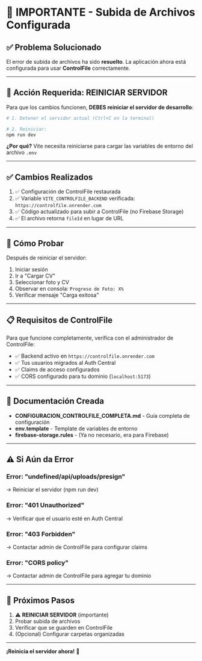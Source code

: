 # 🚨 IMPORTANTE - Subida de Archivos Configurada

## ✅ Problema Solucionado

El error de subida de archivos ha sido **resuelto**. La aplicación ahora está configurada para usar **ControlFile** correctamente.

---

## 🔧 Acción Requerida: REINICIAR SERVIDOR

Para que los cambios funcionen, **DEBES reiniciar el servidor de desarrollo**:

```powershell
# 1. Detener el servidor actual (Ctrl+C en la terminal)

# 2. Reiniciar:
npm run dev
```

**¿Por qué?** Vite necesita reiniciarse para cargar las variables de entorno del archivo `.env`

---

## ✅ Cambios Realizados

1. ✅ Configuración de ControlFile restaurada
2. ✅ Variable `VITE_CONTROLFILE_BACKEND` verificada: `https://controlfile.onrender.com`
3. ✅ Código actualizado para subir a ControlFile (no Firebase Storage)
4. ✅ El archivo retorna `fileId` en lugar de URL

---

## 🧪 Cómo Probar

Después de reiniciar el servidor:

1. Iniciar sesión
2. Ir a "Cargar CV"
3. Seleccionar foto y CV
4. Observar en consola: `Progreso de Foto: X%`
5. Verificar mensaje "Carga exitosa"

---

## 📋 Requisitos de ControlFile

Para que funcione completamente, verifica con el administrador de ControlFile:

- ✅ Backend activo en `https://controlfile.onrender.com`
- ✅ Tus usuarios migrados al Auth Central
- ✅ Claims de acceso configurados
- ✅ CORS configurado para tu dominio (`localhost:5173`)

---

## 📄 Documentación Creada

- **CONFIGURACION_CONTROLFILE_COMPLETA.md** - Guía completa de configuración
- **env.template** - Template de variables de entorno
- **firebase-storage.rules** - (Ya no necesario, era para Firebase)

---

## ⚠️ Si Aún da Error

### Error: "undefined/api/uploads/presign"
→ Reiniciar el servidor (npm run dev)

### Error: "401 Unauthorized"
→ Verificar que el usuario esté en Auth Central

### Error: "403 Forbidden"  
→ Contactar admin de ControlFile para configurar claims

### Error: "CORS policy"
→ Contactar admin de ControlFile para agregar tu dominio

---

## 🎯 Próximos Pasos

1. ⚠️ **REINICIAR SERVIDOR** (importante)
2. Probar subida de archivos
3. Verificar que se guarden en ControlFile
4. (Opcional) Configurar carpetas organizadas

---

**¡Reinicia el servidor ahora!** 🚀

